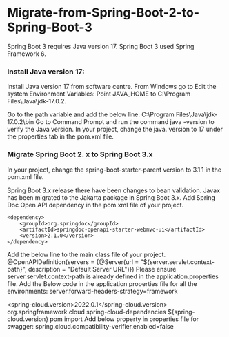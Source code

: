 # Migrate-from-Spring-Boot-2-to-Spring-Boot-3
Spring Boot 3 requires Java version 17.
Spring Boot 3 used Spring Framework 6.

### Install Java version 17:
Install Java version 17 from software centre.
From Windows go to Edit the system Environment Variables:
Point JAVA_HOME to C:\Program Files\Java\jdk-17.0.2.

Go to the path variable and add the below line:
C:\Program Files\Java\jdk-17.0.2\bin
Go to Command Prompt and run the command java -version to verify the Java version.
In your project, change the java. version to 17 under the properties tab in the pom.xml file.

### Migrate Spring Boot 2. x to Spring Boot 3.x
In your project, change the spring-boot-starter-parent version to 3.1.1 in the pom.xml file.

Spring Boot 3.x release there have been changes to bean validation. Javax has been migrated to the Jakarta package in Spring Boot 3.x.
Add Spring Doc Open API dependency in the pom.xml file of your project.
```
<dependency>
    <groupId>org.springdoc</groupId>
    <artifactId>springdoc-openapi-starter-webmvc-ui</artifactId>
    <version>2.1.0</version>
</dependency>
```


Add the below line to the main class file of your project.
@OpenAPIDefinition(servers = {@Server(url = "${server.servlet.context-path}", description = "Default Server URL")})
Please ensure server.servlet.context-path is already defined in the application.properties file.
Add the Below code in the application.properties file for all the environments:
server.forward-headers-strategy=framework

<spring-cloud.version>2022.0.1</spring-cloud.version>
<dependencyManagement>
    <dependency>
        <groupId>org.springframework.cloud</groupId>
        <artifactId>spring-cloud-dependencies</artifactId>
        <version>${spring-cloud.version}</version>
        <type>pom</type>
        <scope>import</scope>
    </dependency>
</dependencyManagement>
Add below property in properties file for swagger:
spring.cloud.compatibility-verifier.enabled=false